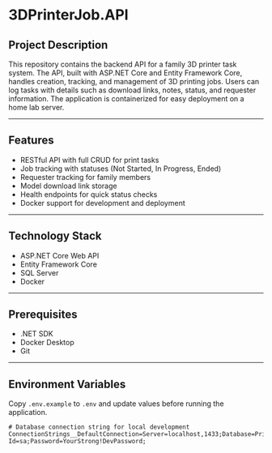 # 3DPrinterJob.API

## Project Description

This repository contains the backend API for a family 3D printer task system. The API, built with ASP.NET Core and Entity Framework Core, handles creation, tracking, and management of 3D printing jobs. Users can log tasks with details such as download links, notes, status, and requester information. The application is containerized for easy deployment on a home lab server.

---

## Features

- RESTful API with full CRUD for print tasks  
- Job tracking with statuses (Not Started, In Progress, Ended)  
- Requester tracking for family members  
- Model download link storage  
- Health endpoints for quick status checks  
- Docker support for development and deployment  

---

## Technology Stack

- ASP.NET Core Web API  
- Entity Framework Core  
- SQL Server  
- Docker  

---

## Prerequisites

- .NET SDK  
- Docker Desktop  
- Git  

---

## Environment Variables

Copy `.env.example` to `.env` and update values before running the application.

```env
# Database connection string for local development
ConnectionStrings__DefaultConnection=Server=localhost,1433;Database=PrinterJobsDev;User Id=sa;Password=YourStrong!DevPassword;
